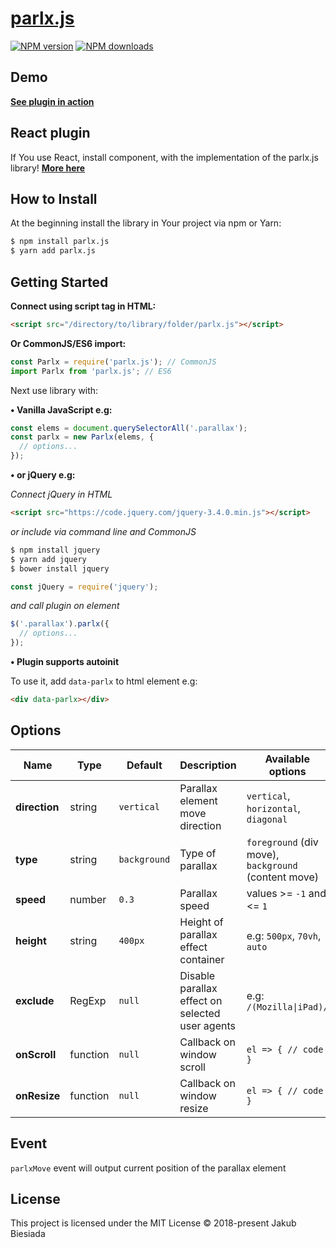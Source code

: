 # [parlx.js](https://github.com/jb1905/parlx.js)

[![NPM version](http://img.shields.io/npm/v/parlx.js.svg?style=flat-square)](https://www.npmjs.com/package/parlx.js)
[![NPM downloads](http://img.shields.io/npm/dm/parlx.js.svg?style=flat-square)](https://www.npmjs.com/package/parlx.js)

## Demo
**[See plugin in action](https://jb1905.github.io/parlx.js/)**

## React plugin
If You use React, install component, with the implementation of the parlx.js library!
**[More here](https://github.com/JB1905/react-parlx/)**

## How to Install
At the beginning install the library in Your project via npm or Yarn:
```sh
$ npm install parlx.js
$ yarn add parlx.js
```

## Getting Started
**Connect using script tag in HTML:**
```html
<script src="/directory/to/library/folder/parlx.js"></script>
```

**Or CommonJS/ES6 import:**
```js
const Parlx = require('parlx.js'); // CommonJS
import Parlx from 'parlx.js'; // ES6
```

Next use library with:

**&bull; Vanilla JavaScript e.g:**
```js
const elems = document.querySelectorAll('.parallax');
const parlx = new Parlx(elems, {
  // options...
});
```

**&bull; or jQuery e.g:**

*Connect jQuery in HTML*
```html
<script src="https://code.jquery.com/jquery-3.4.0.min.js"></script>
```

*or include via command line and CommonJS*
```sh
$ npm install jquery
$ yarn add jquery
$ bower install jquery
```

```js
const jQuery = require('jquery');
```

*and call plugin on element*
```js
$('.parallax').parlx({
  // options...
});
```

**&bull; Plugin supports autoinit**

To use it, add `data-parlx` to html element e.g:
```html
<div data-parlx></div>
```

## Options
Name | Type | Default | Description | Available options
-|-|-|-|-
**direction** | string | `vertical` | Parallax element move direction | `vertical`, `horizontal`, `diagonal`
**type** | string | `background` | Type of parallax | `foreground` (div move), `background` (content move)
**speed** | number | `0.3` | Parallax speed | values >= `-1` and <= `1`
**height** | string | `400px` | Height of parallax effect container | e.g: `500px`, `70vh`, `auto`
**exclude** | RegExp | `null` | Disable parallax effect on selected user agents | e.g: <code>/(Mozilla&#124;iPad)/</code>
**onScroll** | function | `null` | Callback on  window scroll | `el => { // code }`
**onResize** | function | `null` | Callback on  window resize | `el => { // code }`

## Event
`parlxMove` event will output current position of the parallax element

## License
This project is licensed under the MIT License © 2018-present Jakub Biesiada
